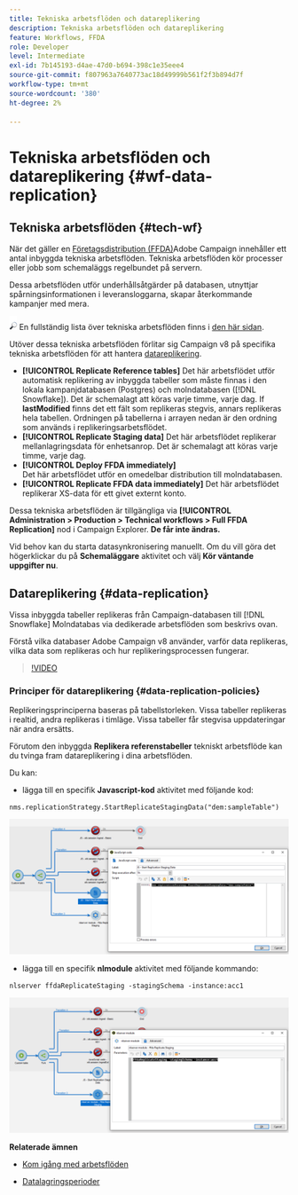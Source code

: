 ```yaml
---
title: Tekniska arbetsflöden och datareplikering
description: Tekniska arbetsflöden och datareplikering
feature: Workflows, FFDA
role: Developer
level: Intermediate
exl-id: 7b145193-d4ae-47d0-b694-398c1e35eee4
source-git-commit: f807963a7640773ac18d49999b561f2f3b894d7f
workflow-type: tm+mt
source-wordcount: '380'
ht-degree: 2%

---
```


# Tekniska arbetsflöden och datareplikering {#wf-data-replication}

## Tekniska arbetsflöden {#tech-wf}

När det gäller en [Företagsdistribution (FFDA)](enterprise-deployment.md)Adobe Campaign innehåller ett antal inbyggda tekniska arbetsflöden. Tekniska arbetsflöden kör processer eller jobb som schemaläggs regelbundet på servern.

Dessa arbetsflöden utför underhållsåtgärder på databasen, utnyttjar spårningsinformationen i leveransloggarna, skapar återkommande kampanjer med mera.

![](../assets/do-not-localize/glass.png) En fullständig lista över tekniska arbetsflöden finns i [den här sidan](https://experienceleague.adobe.com/docs/campaign/automation/workflows/introduction/wf-type/technical-workflows.html).

Utöver dessa tekniska arbetsflöden förlitar sig Campaign v8 på specifika tekniska arbetsflöden för att hantera [datareplikering](#data-replication).

* **[!UICONTROL Replicate Reference tables]**
Det här arbetsflödet utför automatisk replikering av inbyggda tabeller som måste finnas i den lokala kampanjdatabasen (Postgres) och molndatabasen ([!DNL Snowflake]). Det är schemalagt att köras varje timme, varje dag. If **lastModified** finns det ett fält som replikeras stegvis, annars replikeras hela tabellen. Ordningen på tabellerna i arrayen nedan är den ordning som används i replikeringsarbetsflödet.
* **[!UICONTROL Replicate Staging data]**
Det här arbetsflödet replikerar mellanlagringsdata för enhetsanrop. Det är schemalagt att köras varje timme, varje dag.
* **[!UICONTROL Deploy FFDA immediately]**\
  Det här arbetsflödet utför en omedelbar distribution till molndatabasen.
* **[!UICONTROL Replicate FFDA data immediately]**
Det här arbetsflödet replikerar XS-data för ett givet externt konto.

Dessa tekniska arbetsflöden är tillgängliga via **[!UICONTROL Administration > Production > Technical workflows > Full FFDA Replication]** nod i Campaign Explorer. **De får inte ändras.**

Vid behov kan du starta datasynkronisering manuellt. Om du vill göra det högerklickar du på **Schemaläggare** aktivitet och välj **Kör väntande uppgifter nu**.

## Datareplikering {#data-replication}

Vissa inbyggda tabeller replikeras från Campaign-databasen till [!DNL Snowflake] Molndatabas via dedikerade arbetsflöden som beskrivs ovan.

Förstå vilka databaser Adobe Campaign v8 använder, varför data replikeras, vilka data som replikeras och hur replikeringsprocessen fungerar.

>[!VIDEO](https://video.tv.adobe.com/v/334460?quality=12)


### Principer för datareplikering {#data-replication-policies}

Replikeringsprinciperna baseras på tabellstorleken. Vissa tabeller replikeras i realtid, andra replikeras i timläge. Vissa tabeller får stegvisa uppdateringar när andra ersätts.

Förutom den inbyggda **Replikera referenstabeller** tekniskt arbetsflöde kan du tvinga fram datareplikering i dina arbetsflöden.

Du kan:

* lägga till en specifik **Javascript-kod** aktivitet med följande kod:

```
nms.replicationStrategy.StartReplicateStagingData("dem:sampleTable")
```

![](assets/jscode.png)


* lägga till en specifik **nlmodule** aktivitet med följande kommando:

```
nlserver ffdaReplicateStaging -stagingSchema -instance:acc1
```

![](assets/nlmodule.png)


**Relaterade ämnen**

* [Kom igång med arbetsflöden](https://experienceleague.adobe.com/docs/campaign/automation/workflows/introduction/about-workflows.html)

* [Datalagringsperioder](../dev/datamodel-best-practices.md#data-retention)

